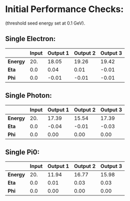 # Initial Performance Checks:
(threshold seed energy set at 0.1 GeV). 

## __Single Electron__:
|                       | Input | Output 1  | Output 2 | Output 3  |
| --------------------- | ----- | --------- | -------- | --------  |
| __Energy__            | 20.   | 18.05     | 19.26    | 19.42     |
| __Eta__               | 0.0   | 0.04      | 0.01     | -0.01     |
| __Phi__               | 0.0   | -0.01     | -0.01    | -0.01     |

## __Single Photon__:
|                       | Input | Output 1  | Output 2  | Output 3  |
| --------------------- | ----- | --------- | --------  | --------  |
| __Energy__            | 20.   | 17.39     | 15.54     | 17.39     |
| __Eta__               | 0.0   | -0.04     | -0.01     | -0.03     |
| __Phi__               | 0.0   | 0.00      | 0.00      | 0.00     |


## __Single Pi0__:
|                       | Input | Output 1  | Output 2  | Output 3  |
| --------------------- | ----- | --------- | --------  | --------  |
| __Energy__            | 20.   | 11.94     | 16.77     | 15.98     |
| __Eta__               | 0.0   | 0.01     | 0.03     | 0.03     |
| __Phi__               | 0.0   | 0.00     | 0.00      | 0.00     |